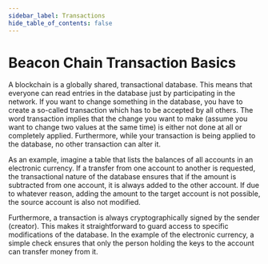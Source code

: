 ```yaml
---
sidebar_label: Transactions
hide_table_of_contents: false
---
```


# Beacon Chain Transaction Basics

A blockchain is a globally shared, transactional database. This means that everyone can read entries in the database just by participating in the network. If you want to change something in the database, you have to create a so-called transaction which has to be accepted by all others. The word transaction implies that the change you want to make (assume you want to change two values at the same time) is either not done at all or completely applied. Furthermore, while your transaction is being applied to the database, no other transaction can alter it.

As an example, imagine a table that lists the balances of all accounts in an electronic currency. If a transfer from one account to another is requested, the transactional nature of the database ensures that if the amount is subtracted from one account, it is always added to the other account. If due to whatever reason, adding the amount to the target account is not possible, the source account is also not modified.

Furthermore, a transaction is always cryptographically signed by the sender (creator). This makes it straightforward to guard access to specific modifications of the database. In the example of the electronic currency, a simple check ensures that only the person holding the keys to the account can transfer money from it.


